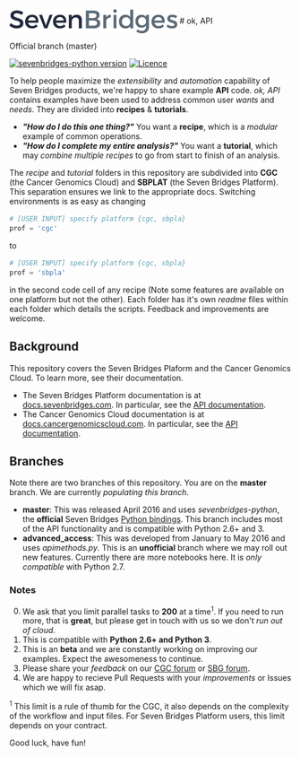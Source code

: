  <img src = "_images/SB_logo.jpg" width = "300" align="center"> 
# ok, API
      
Official branch (master)

[![sevenbridges-python version](https://img.shields.io/badge/sevenbridges--python-0.4.3-orange.svg)](https://pypi.python.org/pypi/sevenbridges-python)
[![Licence](https://img.shields.io/badge/okAPI%20license-Creative%20Commons-brightgreen.svg)](https://github.com/sbg/okAPI/blob/master/license.txt)

To help people maximize the _extensibility_ and _automation_ capability of Seven Bridges products, we're happy to share example **API** code. _ok, API_ contains examples have been used to address common user _wants_ and _needs_. They are divided into **recipes** & **tutorials**. 

* **_"How do I do this one thing?"_** You want a **recipe**, which is a _modular_ example of common operations. 
* **_"How do I complete my entire analysis?"_** You want a **tutorial**, which may _combine multiple recipes_ to go from start to finish of an analysis. 

The _recipe_ and _tutorial_ folders in this repository are subdivided into **CGC** (the Cancer Genomics Cloud) and **SBPLAT** (the Seven Bridges Platform). This separation ensures we link to the appropriate docs. Switching environments is as easy as changing

```python
# [USER INPUT] specify platform {cgc, sbpla}
prof = 'cgc'
```

to 

```python
# [USER INPUT] specify platform {cgc, sbpla}
prof = 'sbpla'
```
in the second code cell of any recipe (Note some features are available on one platform but not the other). Each folder has it's own _readme_ files within each folder which details the scripts. Feedback and improvements are welcome.

## Background
This repository covers the Seven Bridges Plaform and the Cancer Genomics Cloud. To learn more, see their documentation.
 * The Seven Bridges Platform documentation is at [docs.sevenbridges.com](http://docs.sevenbridges.com/). In particular, see the [API documentation](http://docs.sevenbridges.com/docs/the-api). 
 * The Cancer Genomics Cloud documentation is at [docs.cancergenomicscloud.com](http://docs.cancergenomicscloud.org/). In particular, see the [API documentation](http://docs.cancergenomicscloud.org/docs/the-cgc-api). 

## Branches
Note there are two branches of this repository. You are on the **master** branch. We are currently _populating this branch_.

 * **master**: This was released April 2016 and uses _sevenbridges-python_, the **official** Seven Bridges [Python bindings](http://sevenbridges-python.readthedocs.io/en/latest/). This branch includes most of the API functionality and is compatible with Python 2.6+ and 3.
 * **advanced\_access**: This was developed from January to May 2016 and uses _apimethods.py_. This is an **unofficial** branch where we may roll out new features. Currently there are more notebooks here. It is _only compatible_ with Python 2.7.

### Notes
0. We ask that you limit parallel tasks to **200** at a time<sup>1</sup>. If you need to run more, that is **great**, but please get in touch with us so we don't _run out of cloud_.
1. This is compatible with **Python 2.6+ and Python 3**.
2. This is an **beta** and we are constantly working on improving our examples. Expect the awesomeness to continue.
3. Please share your _feedback_ on our [CGC forum](http://docs.cancergenomicscloud.org/discuss) or [SBG forum](http://docs.sevenbridges.com/discuss).
4. We are happy to recieve Pull Requests with your _improvements_ or Issues which we will fix asap.

<sup>1</sup> This limit is a rule of thumb for the CGC, it also depends on the complexity of the workflow and input files. For Seven Bridges Platform users, this limit depends on your contract.

Good luck, have fun!